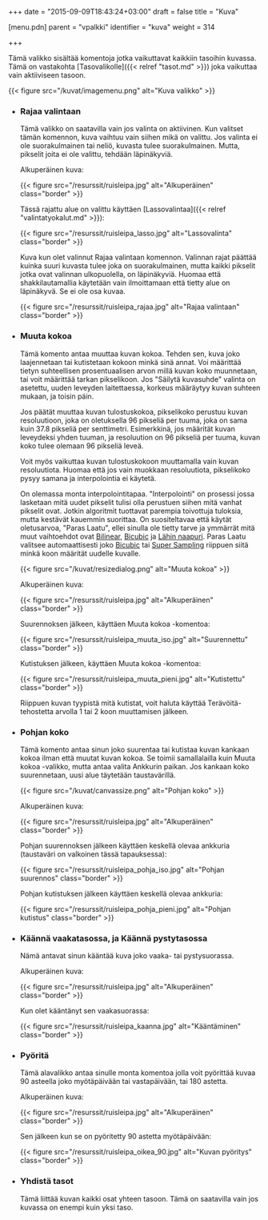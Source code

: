 +++
date = "2015-09-09T18:43:24+03:00"
draft = false
title = "Kuva"

[menu.pdn]
    parent = "vpalkki"
    identifier = "kuva"
    weight = 314

+++

Tämä valikko sisältää komentoja jotka vaikuttavat kaikkiin tasoihin kuvassa. Tämä on vastakohta [Tasovalikolle]({{< relref "tasot.md" >}}) joka
vaikuttaa vain aktiiviseen tasoon.

{{< figure src="/kuvat/imagemenu.png" alt="Kuva valikko" >}}

* ### Rajaa valintaan

    Tämä valikko on saatavilla vain jos valinta on aktiivinen. Kun valitset tämän komennon, kuva vaihtuu vain siihen mikä on valittu. Jos
    valinta ei ole suorakulmainen tai neliö, kuvasta tulee suorakulmainen. Mutta, pikselit joita ei ole valittu, tehdään läpinäkyviä.

    Alkuperäinen kuva:

    {{< figure src="/resurssit/ruisleipa.jpg" alt="Alkuperäinen" class="border" >}}

    Tässä rajattu alue on valittu käyttäen [Lassovalintaa]({{< relref "valintatyokalut.md" >}}):

    {{< figure src="/resurssit/ruisleipa_lasso.jpg" alt="Lassovalinta" class="border" >}}

    Kuva kun olet valinnut Rajaa valintaan komennon. Valinnan rajat päättää kuinka suuri kuvasta tulee joka on suorakulmainen, mutta kaikki
    pikselit jotka ovat valinnan ulkopuolella, on läpinäkyviä. Huomaa että shakkilautamallia käytetään vain ilmoittamaan että tietty alue on
    läpinäkyvä. Se ei ole osa kuvaa.

    {{< figure src="/resurssit/ruisleipa_rajaa.jpg" alt="Rajaa valintaan" class="border" >}}

* ### Muuta kokoa

    Tämä komento antaa muuttaa kuvan kokoa. Tehden sen, kuva joko laajennetaan tai kutistetaan kokoon minkä sinä annat. Voi määrittää tietyn
    suhteellisen prosentuaalisen arvon millä kuvan koko muunnetaan, tai voit määrittää tarkan pikselikoon. Jos "Säilytä kuvasuhde" valinta on
    asetettu, uuden leveyden laitettaessa, korkeus määräytyy kuvan suhteen mukaan, ja toisin päin.

    Jos päätät muuttaa kuvan tulostuskokoa, pikselikoko perustuu kuvan resoluutioon, joka on oletuksella 96 pikseliä per tuuma, joka on sama
    kuin 37.8 pikseliä per senttimetri. Esimerkkinä, jos määrität kuvan leveydeksi yhden tuuman, ja resoluution on 96 pikseliä per tuuma, kuvan
    koko tulee olemaan 96 pikseliä leveä.

    Voit myös vaikuttaa kuvan tulostuskokoon muuttamalla vain kuvan resoluutiota. Huomaa että jos vain muokkaan resoluutiota, pikselikoko pysyy
    samana ja interpolointia ei käytetä.

    On olemassa monta interpolointitapaa. "Interpolointi" on prosessi jossa lasketaan mitä uudet pikselit tulisi olla perustuen siihen mitä
    vanhat pikselit ovat. Jotkin algoritmit tuottavat parempia toivottuja tuloksia, mutta kestävät kauemmin suorittaa. On suositeltavaa että
    käytät oletusarvoa, "Paras Laatu", ellei sinulla ole tietty tarve ja ymmärrät mitä muut vaihtoehdot ovat
    [Bilinear](http://en.wikipedia.org/wiki/Bilinear_interpolation), [Bicubic](http://en.wikipedia.org/wiki/Bicubic_interpolation) ja
    [Lähin naapuri](http://en.wikipedia.org/wiki/Nearest_neighbor_interpolation). Paras Laatu valitsee automaattisesti joko
    [Bicubic](http://en.wikipedia.org/wiki/Bilinear_interpolation) tai [Super Sampling](http://en.wikipedia.org/wiki/Super_sampling)
    riippuen siitä minkä koon määrität uudelle kuvalle.

    {{< figure src="/kuvat/resizedialog.png" alt="Muuta kokoa" >}}

    Alkuperäinen kuva:

    {{< figure src="/resurssit/ruisleipa.jpg" alt="Alkuperäinen" class="border" >}}

    Suurennoksen jälkeen, käyttäen Muuta kokoa -komentoa:

    {{< figure src="/resurssit/ruisleipa_muuta_iso.jpg" alt="Suurennettu" class="border" >}}

    Kutistuksen jälkeen, käyttäen Muuta kokoa -komentoa:

    {{< figure src="/resurssit/ruisleipa_muuta_pieni.jpg" alt="Kutistettu" class="border" >}}

    Riippuen kuvan tyypistä mitä kutistat, voit haluta käyttää Terävöitä-tehostetta arvolla 1 tai 2 koon muuttamisen jälkeen.

* ### Pohjan koko

    Tämä komento antaa sinun joko suurentaa tai kutistaa kuvan kankaan kokoa ilman että muutat kuvan kokoa. Se toimii samallalailla kuin Muuta
    kokoa -valikko, mutta antaa valita Ankkurin paikan. Jos kankaan koko suurennetaan, uusi alue täytetään taustavärillä.

    {{< figure src="/kuvat/canvassize.png" alt="Pohjan koko" >}}

    Alkuperäinen kuva:

    {{< figure src="/resurssit/ruisleipa.jpg" alt="Alkuperäinen" class="border" >}}

    Pohjan suurennoksen jälkeen käyttäen keskellä olevaa ankkuria (taustaväri on valkoinen tässä tapauksessa):

    {{< figure src="/resurssit/ruisleipa_pohja_iso.jpg" alt="Pohjan suurennos" class="border" >}}

    Pohjan kutistuksen jälkeen käyttäen keskellä olevaa ankkuria:

    {{< figure src="/resurssit/ruisleipa_pohja_pieni.jpg" alt="Pohjan kutistus" class="border" >}}

* ### Käännä vaakatasossa, ja Käännä pystytasossa

    Nämä antavat sinun kääntää kuva joko vaaka- tai pystysuorassa.

    Alkuperäinen kuva:

    {{< figure src="/resurssit/ruisleipa.jpg" alt="Alkuperäinen" class="border" >}}

    Kun olet kääntänyt sen vaakasuorassa:

    {{< figure src="/resurssit/ruisleipa_kaanna.jpg" alt="Kääntäminen" class="border" >}}

* ### Pyöritä

    Tämä alavalikko antaa sinulle monta komentoa jolla voit pyörittää kuvaa 90 asteella joko myötäpäivään tai vastapäivään, tai 180 astetta.

    Alkuperäinen kuva:

    {{< figure src="/resurssit/ruisleipa.jpg" alt="Alkuperäinen" class="border" >}}

    Sen jälkeen kun se on pyöritetty 90 astetta myötäpäivään:

    {{< figure src="/resurssit/ruisleipa_oikea_90.jpg" alt="Kuvan pyöritys" class="border" >}}

* ### Yhdistä tasot

    Tämä liittää kuvan kaikki osat yhteen tasoon. Tämä on saatavilla vain jos kuvassa on enempi kuin yksi taso.
